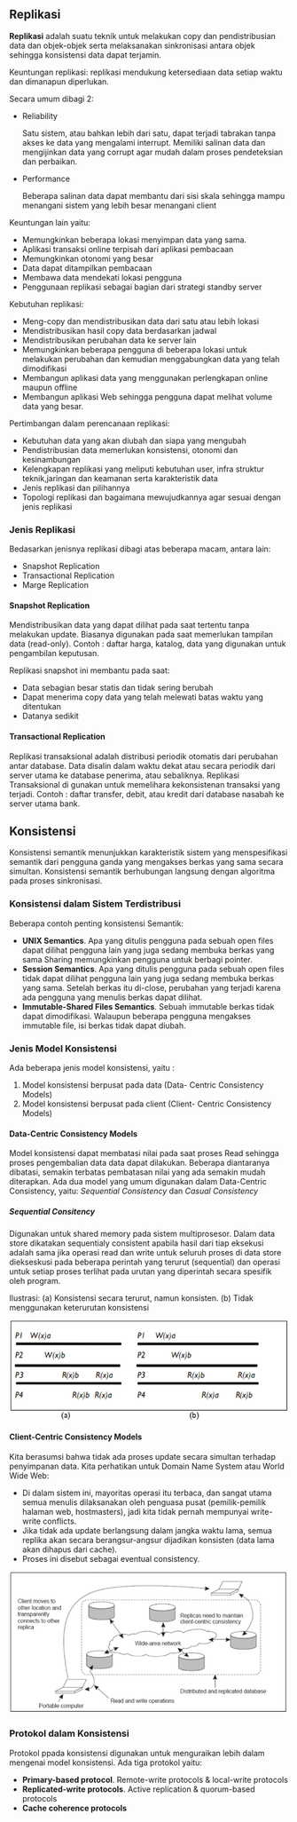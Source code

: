 ## Replikasi

**Replikasi** adalah suatu teknik untuk melakukan copy dan pendistribusian data dan objek-objek serta melaksanakan sinkronisasi antara objek sehingga konsistensi data dapat terjamin.

Keuntungan replikasi: replikasi mendukung ketersediaan data setiap waktu dan dimanapun diperlukan.

Secara umum dibagi 2:
- Reliability

	Satu sistem, atau bahkan lebih dari satu, dapat terjadi tabrakan tanpa akses ke data yang mengalami interrupt. Memiliki salinan data dan mengijinkan data yang corrupt agar mudah dalam proses pendeteksian dan perbaikan.
	
- Performance

	Beberapa salinan data dapat membantu dari sisi skala sehingga mampu menangani sistem yang lebih besar menangani client

Keuntungan lain yaitu:

- Memungkinkan beberapa lokasi menyimpan data yang sama.
- Aplikasi transaksi online terpisah dari aplikasi pembacaan
- Memungkinkan otonomi yang besar
- Data dapat ditampilkan pembacaan
- Membawa data mendekati lokasi pengguna
- Penggunaan replikasi sebagai bagian dari strategi standby server

Kebutuhan replikasi:

- Meng-copy dan mendistribusikan data dari satu atau lebih lokasi
- Mendistribusikan hasil copy data berdasarkan jadwal
- Mendistribusikan perubahan data ke server lain
- Memungkinkan beberapa pengguna di beberapa lokasi untuk melakukan perubahan dan kemudian menggabungkan data yang telah dimodifikasi
- Membangun aplikasi data yang menggunakan perlengkapan online maupun offline
- Membangun aplikasi Web sehingga pengguna dapat melihat volume data yang besar.

Pertimbangan dalam perencanaan replikasi:

- Kebutuhan data yang akan diubah dan siapa yang mengubah
- Pendistribusian data memerlukan konsistensi, otonomi dan kesinambungan
- Kelengkapan replikasi yang meliputi kebutuhan user, infra struktur teknik,jaringan dan keamanan serta karakteristik data
- Jenis replikasi dan pilihannya
- Topologi replikasi dan bagaimana mewujudkannya agar sesuai dengan jenis replikasi

### Jenis Replikasi

Bedasarkan jenisnya replikasi dibagi atas beberapa macam, antara lain:

- Snapshot Replication 
- Transactional Replication
- Marge Replication

#### Snapshot Replication

Mendistribusikan data yang dapat dilihat pada saat tertentu tanpa melakukan update. Biasanya digunakan pada saat memerlukan tampilan data (read-only). Contoh : daftar harga, katalog, data yang digunakan untuk pengambilan keputusan.

Replikasi snapshot ini membantu pada saat:

- Data sebagian besar statis dan tidak sering berubah
- Dapat menerima copy data yang telah melewati batas waktu yang ditentukan
- Datanya sedikit

#### Transactional Replication

Replikasi transaksional adalah distribusi periodik otomatis dari perubahan antar database. Data disalin dalam waktu dekat atau secara periodik dari server utama ke database penerima, atau sebaliknya. Replikasi Transaksional di gunakan untuk memelihara kekonsistenan transaksi yang terjadi. Contoh : daftar transfer, debit, atau kredit dari database nasabah ke server utama bank.

## Konsistensi

Konsistensi semantik menunjukkan karakteristik sistem yang menspesifikasi semantik dari pengguna ganda yang mengakses berkas yang sama secara simultan. Konsistensi semantik berhubungan langsung dengan algoritma pada proses sinkronisasi.

### Konsistensi dalam Sistem Terdistribusi

Beberapa contoh penting konsistensi Semantik:

- **UNIX Semantics**. Apa yang ditulis pengguna pada sebuah open files dapat dilihat pengguna lain yang juga sedang membuka berkas yang sama Sharing memungkinkan pengguna untuk berbagi pointer.
- **Session Semantics**. Apa yang ditulis pengguna pada sebuah open files tidak dapat dilihat pengguna lain yang juga sedang membuka berkas yang sama. Setelah berkas itu di-close, perubahan yang terjadi karena ada pengguna yang menulis berkas dapat dilihat.
- **Immutable-Shared Files Semantics**. Sebuah immutable berkas tidak dapat dimodifikasi. Walaupun beberapa pengguna mengakses immutable file, isi berkas tidak dapat diubah.

### Jenis Model Konsistensi

Ada beberapa jenis model konsistensi, yaitu :
1. Model konsistensi berpusat pada data (Data- Centric Consistency Models)
2. Model konsistensi berpusat pada client (Client- Centric Consistency Models)

#### Data-Centric Consistency Models

Model konsistensi dapat membatasi nilai pada saat proses Read sehingga proses pengembalian data data dapat dilakukan. Beberapa diantaranya dibatasi, semakin terbatas pembatasan nilai yang ada semakin mudah diterapkan. Ada dua model yang umum digunakan dalam Data-Centric Consistency, yaitu: *Sequential Consistency* dan *Casual Consistency*

##### Sequential Consitency

Digunakan untuk shared memory pada sistem multiprosesor. Dalam data store dikatakan sequentialy consistent apabila hasil dari tiap eksekusi adalah sama jika operasi read dan write untuk seluruh proses di data store diekseskusi pada beberapa perintah yang terurut (sequential) dan operasi untuk setiap proses terlihat pada urutan yang diperintah secara spesifik oleh program.

Ilustrasi: (a) Konsistensi secara terurut, namun konsisten. (b) Tidak menggunakan keterurutan konsistensi

![](attachments/Pasted%20image%2020220602000847.png)

#### Client-Centric Consistency Models

Kita berasumsi bahwa tidak ada proses update secara simultan terhadap penyimpanan data. Kita perhatikan untuk Domain Name System atau World Wide Web:

- Di dalam sistem ini, mayoritas operasi itu terbaca, dan sangat utama semua menulis dilaksanakan oleh penguasa pusat (pemilik-pemilik halaman web, hostmasters), jadi kita tidak pernah mempunyai write-write conflicts.
- Jika tidak ada update berlangsung dalam jangka waktu lama, semua replika akan secara berangsur-angsur dijadikan konsisten (data lama akan dihapus dari cache).
- Proses ini disebut sebagai eventual consistency.

![](attachments/Pasted%20image%2020220602001044.png)

### Protokol dalam Konsistensi

Protokol ppada konsistensi digunakan untuk menguraikan lebih dalam mengenai model konsistensi. Ada tiga protokol yaitu:

- **Primary-based protocol**. Remote-write protocols & local-write protocols
- **Replicated-write protocols**. Active replication & quorum-based protocols
- **Cache coherence protocols**